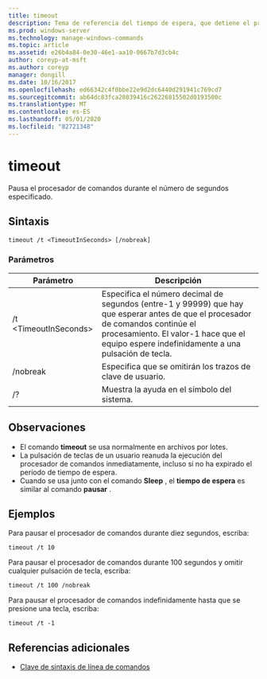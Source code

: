 ```yaml
---
title: timeout
description: Tema de referencia del tiempo de espera, que detiene el procesador de comandos durante el número de segundos especificado.
ms.prod: windows-server
ms.technology: manage-windows-commands
ms.topic: article
ms.assetid: e26b4a84-0e30-46e1-aa10-0667b7d3cb4c
author: coreyp-at-msft
ms.author: coreyp
manager: dongill
ms.date: 10/16/2017
ms.openlocfilehash: ed66342c4f0bbe22e9d2dc6440d291941c769cd7
ms.sourcegitcommit: ab64dc83fca28039416c26226815502d0193500c
ms.translationtype: MT
ms.contentlocale: es-ES
ms.lasthandoff: 05/01/2020
ms.locfileid: "82721348"
---
```

# <a name="timeout"></a>timeout

Pausa el procesador de comandos durante el número de segundos especificado.



## <a name="syntax"></a>Sintaxis

```
timeout /t <TimeoutInSeconds> [/nobreak] 
```

### <a name="parameters"></a>Parámetros

|Parámetro|Descripción|
|---------|-----------|
|/t \<TimeoutInSeconds>|Especifica el número decimal de segundos (entre-1 y 99999) que hay que esperar antes de que el procesador de comandos continúe el procesamiento. El valor-1 hace que el equipo espere indefinidamente a una pulsación de tecla.|
|/nobreak|Especifica que se omitirán los trazos de clave de usuario.|
|/?|Muestra la ayuda en el símbolo del sistema.|

## <a name="remarks"></a>Observaciones

-   El comando **timeout** se usa normalmente en archivos por lotes.
-   La pulsación de teclas de un usuario reanuda la ejecución del procesador de comandos inmediatamente, incluso si no ha expirado el período de tiempo de espera.
-   Cuando se usa junto con el comando **Sleep** , el **tiempo de espera** es similar al comando **pausar** .

## <a name="examples"></a>Ejemplos

Para pausar el procesador de comandos durante diez segundos, escriba:
```
timeout /t 10
```
Para pausar el procesador de comandos durante 100 segundos y omitir cualquier pulsación de tecla, escriba:
```
timeout /t 100 /nobreak
```
Para pausar el procesador de comandos indefinidamente hasta que se presione una tecla, escriba:
```
timeout /t -1
```

## <a name="additional-references"></a>Referencias adicionales

- [Clave de sintaxis de línea de comandos](command-line-syntax-key.md)
